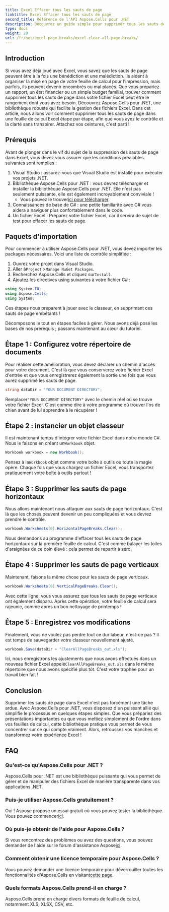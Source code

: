 ```yaml
---
title: Excel Effacer tous les sauts de page
linktitle: Excel Effacer tous les sauts de page
second_title: Référence de l'API Aspose.Cells pour .NET
description: Découvrez un guide simple pour supprimer tous les sauts de page dans Excel à l'aide d'Aspose.Cells pour .NET. Suivez notre tutoriel étape par étape pour des résultats rapides.
type: docs
weight: 20
url: /fr/net/excel-page-breaks/excel-clear-all-page-breaks/
---
```

## Introduction

Si vous avez déjà joué avec Excel, vous savez que les sauts de page peuvent être à la fois une bénédiction et une malédiction. Ils aident à organiser la mise en page de votre feuille de calcul pour l'impression, mais parfois, ils peuvent devenir encombrés ou mal placés. Que vous prépariez un rapport, un état financier ou un simple budget familial, trouver comment supprimer tous les sauts de page dans votre fichier Excel peut être le rangement dont vous avez besoin. Découvrez Aspose.Cells pour .NET, une bibliothèque robuste qui facilite la gestion des fichiers Excel. Dans cet article, nous allons voir comment supprimer tous les sauts de page dans une feuille de calcul Excel étape par étape, afin que vous ayez le contrôle et la clarté sans transpirer. Attachez vos ceintures, c'est parti !

## Prérequis

Avant de plonger dans le vif du sujet de la suppression des sauts de page dans Excel, vous devez vous assurer que les conditions préalables suivantes sont remplies :

1. Visual Studio : assurez-vous que Visual Studio est installé pour exécuter vos projets .NET.
2. Bibliothèque Aspose.Cells pour .NET : vous devrez télécharger et installer la bibliothèque Aspose.Cells pour .NET. Elle n'est pas seulement puissante, elle est également incroyablement conviviale !
   -  Vous pouvez le trouver[ici pour télécharger](https://releases.aspose.com/cells/net/).
3. Connaissances de base de C# : une petite familiarité avec C# vous aidera à naviguer plus confortablement dans le code.
4. Un fichier Excel : Préparez votre fichier Excel, car il servira de sujet de test pour effacer les sauts de page.

## Paquets d'importation

Pour commencer à utiliser Aspose.Cells pour .NET, vous devez importer les packages nécessaires. Voici une liste de contrôle simplifiée :

1. Ouvrez votre projet dans Visual Studio.
2.  Aller à`Project` >`Manage NuGet Packages`.
3.  Recherchez Aspose.Cells et cliquez sur`Install`.
4. Ajoutez les directives using suivantes à votre fichier C# :

```csharp
using System.IO;
using Aspose.Cells;
using System;
```

Ces étapes nous préparent à jouer avec le classeur, en supprimant ces sauts de page embêtants !

Décomposons le tout en étapes faciles à gérer. Nous avons déjà posé les bases de nos prérequis ; passons maintenant au cœur du tutoriel.

## Étape 1 : Configurez votre répertoire de documents

Pour réaliser cette amélioration, vous devez déclarer un chemin d'accès pour votre document. C'est là que vous conserverez votre fichier Excel d'entrée et que vous enregistrerez également la sortie une fois que vous aurez supprimé les sauts de page.

```csharp
string dataDir = "YOUR DOCUMENT DIRECTORY";
```
 Remplacer`"YOUR DOCUMENT DIRECTORY"` avec le chemin réel où se trouve votre fichier Excel. C'est comme dire à votre programme où trouver l'os de chien avant de lui apprendre à le récupérer !

## Étape 2 : instancier un objet classeur

 Il est maintenant temps d'intégrer votre fichier Excel dans notre monde C#. Nous le faisons en créant un`Workbook` objet.

```csharp
Workbook workbook = new Workbook();
```
 Pensez à la`Workbook` objet comme votre boîte à outils où toute la magie opère. Chaque fois que vous chargez un fichier Excel, vous transportez pratiquement votre boîte à outils partout !

## Étape 3 : Supprimer les sauts de page horizontaux

Nous allons maintenant nous attaquer aux sauts de page horizontaux. C'est là que les choses peuvent devenir un peu compliquées et vous devrez prendre le contrôle.

```csharp
workbook.Worksheets[0].HorizontalPageBreaks.Clear();
```
Nous demandons au programme d'effacer tous les sauts de page horizontaux sur la première feuille de calcul. C'est comme balayer les toiles d'araignées de ce coin élevé : cela permet de repartir à zéro.

## Étape 4 : Supprimer les sauts de page verticaux

Maintenant, faisons la même chose pour les sauts de page verticaux.

```csharp
workbook.Worksheets[0].VerticalPageBreaks.Clear();
```
Avec cette ligne, vous vous assurez que tous les sauts de page verticaux ont également disparu. Après cette opération, votre feuille de calcul sera rajeunie, comme après un bon nettoyage de printemps !

## Étape 5 : Enregistrez vos modifications

Finalement, vous ne voulez pas perdre tout ce dur labeur, n'est-ce pas ? Il est temps de sauvegarder votre classeur nouvellement ajusté.

```csharp
workbook.Save(dataDir + "ClearAllPageBreaks_out.xls");
```
 Ici, nous enregistrons les ajustements que nous avons effectués dans un nouveau fichier Excel appelé`ClearAllPageBreaks_out.xls` dans le même répertoire que nous avons spécifié plus tôt. C'est votre trophée pour un travail bien fait !

## Conclusion

Supprimer les sauts de page dans Excel n'est pas forcément une tâche ardue. Avec Aspose.Cells pour .NET, vous disposez d'un puissant allié qui simplifie le processus en quelques étapes simples. Que vous prépariez des présentations importantes ou que vous mettiez simplement de l'ordre dans vos feuilles de calcul, cette bibliothèque pratique vous permet de vous concentrer sur ce qui compte vraiment. Alors, retroussez vos manches et transformez votre expérience Excel !

## FAQ

### Qu'est-ce qu'Aspose.Cells pour .NET ?
Aspose.Cells pour .NET est une bibliothèque puissante qui vous permet de gérer et de manipuler des fichiers Excel de manière transparente dans vos applications .NET.

### Puis-je utiliser Aspose.Cells gratuitement ?
 Oui ! Aspose propose un essai gratuit où vous pouvez tester la bibliothèque. Vous pouvez commencer[ici](https://releases.aspose.com/).

### Où puis-je obtenir de l'aide pour Aspose.Cells ?
 Si vous rencontrez des problèmes ou avez des questions, vous pouvez demander de l'aide sur le forum d'assistance Aspose[ici](https://forum.aspose.com/c/cells/9).

### Comment obtenir une licence temporaire pour Aspose.Cells ?
 Vous pouvez demander une licence temporaire pour déverrouiller toutes les fonctionnalités d'Aspose.Cells en visitant[cette page](https://purchase.aspose.com/temporary-license/).

### Quels formats Aspose.Cells prend-il en charge ?
Aspose.Cells prend en charge divers formats de feuille de calcul, notamment XLS, XLSX, CSV, etc.